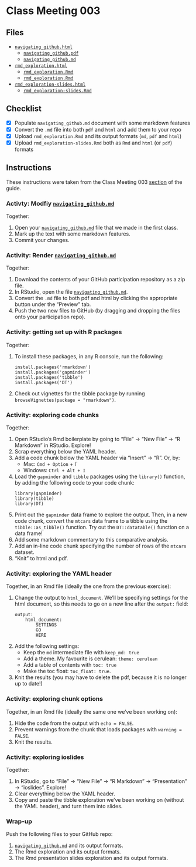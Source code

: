 # Class Meeting 003

## Files
* [`navigating_github.html`](https://dy-lin.github.io/STAT545-participation/cm003/navigating_github.html)
  * [`navigating_github.pdf`](https://dy-lin.github.io/STAT545-participation/cm003/navigating_github.pdf)
  * [`navigating_github.md`](https://github.com/dy-lin/STAT545-participation/blob/master/cm003/navigating_github.md)
* [`rmd_exploration.html`](https://dy-lin.github.io/STAT545-participation/cm003/rmd_exploration.html)
  * [`rmd_exploration.Rmd`](https://dy-lin.github.io/STAT545-participation/cm003/rmd_exploration.pdf)
  * [`rmd_exploration.Rmd`](https://github.com/dy-lin/STAT545-participation/blob/master/cm003/rmd_exploration.Rmd)
* [`rmd_exploration-slides.html`](https://dy-lin.github.io/STAT545-participation/cm003/rmd_exploration-slides.html)
  * [`rmd_exploration-slides.Rmd`](https://github.com/dy-lin/STAT545-participation/blob/master/cm003/rmd_exploration-slides.Rmd)

## Checklist
- [x] Populate `navigating_github.md` document with some markdown features
- [x] Convert the `.md` file into both `pdf` and `html` and add them to your repo
- [x] Upload `rmd_exploration.Rmd` and its output formats (`md`, `pdf` and `html`)
- [x] Upload `rmd_exploration-slides.Rmd` both as `Rmd` and `html` (or `pdf`) formats

## Instructions
These instructions were taken from the Class Meeting 003 [section](https://stat545guidebook.netlify.com/authoring.html) of the guide.

### Activty: Modfiy [`navigating_github.md`](https://github.com/dy-lin/STAT545-participation/blob/master/cm001/navigating_github.md)
Together:

1. Open your [`navigating_github.md`](https://github.com/dy-lin/STAT545-participation/blob/master/cm001/navigating_github.md) file that we made in the first class.
1. Mark up the text with some markdown features.
1. Commit your changes.

### Activity: Render [`navigating_github.md`](https://github.com/dy-lin/STAT545-participation/blob/master/cm001/navigating_github.md)
Together:
1. Download the contents of your GitHub participation repository as a zip file.
1. In RStudio, open the file [`navigating_github.md`](https://github.com/dy-lin/STAT545-participation/blob/master/cm001/navigating_github.md).
1. Convert the `.md` file to both pdf and html by clicking the appropriate button under the “Preview” tab.
1. Push the two new files to GitHub (by dragging and dropping the files onto your participation repo).

### Activity: getting set up with R packages

Together:

1. To install these packages, in any R console, run the following:
    ```
    install.packages('rmarkdown')
    install.packages('gapminder')
    install.packages('tibble')
    install.packages('DT')
    ```
1. Check out vignettes for the tibble package by running `browseVignettes(package = "rmarkdown")`.

### Activity: exploring code chunks
Together:
1. Open RStudio’s Rmd boilerplate by going to “File” -> “New File” -> “R Markdown” in RStudio. Explore!
1. Scrap everything below the YAML header.
1. Add a code chunk below the YAML header via “Insert” -> “R”. Or, by:
    * Mac: `Cmd + Option` + I`
    * Windows: `Ctrl + Alt + I`
1. Load the `gapminder` and `tibble` packages using the `library()` function, by adding the following code to your code chunk:
    ```
    library(gapminder)
    library(tibble)
    library(DT)
    ```
1. Print out the `gapminder` data frame to explore the output. Then, in a new code chunk, convert the `mtcars` data frame to a tibble using the `tibble::as_tibble()` function. Try out the `DT::datatable()` function on a data frame!
1. Add some markdown commentary to this comparative analysis.
1. Add an in-line code chunk specifying the number of rows of the `mtcars` dataset.
1. “Knit” to html and pdf.

### Activity: exploring the YAML header

Together, in an Rmd file (ideally the one from the previous exercise):

1. Change the output to `html_document`. We’ll be specifying settings for the html document, so this needs to go on a new line after the `output:` field:
    ```
    output:
        html_document:
            SETTINGS
            GO
            HERE
    ```
1. Add the following settings:
    * Keep the `md` intermediate file with `keep_md: true`
    * Add a theme. My favourite is cerulean: `theme: cerulean`
    * Add a table of contents with `toc: true`
    * Make the toc float: `toc_float: true`.
1. Knit the results (you may have to delete the pdf, because it is no longer up to date!)

### Activity: exploring chunk options

Together, in an Rmd file (ideally the same one we’ve been working on):

1. Hide the code from the output with `echo = FALSE`.
1. Prevent warnings from the chunk that loads packages with `warning = FALSE`.
1. Knit the results.

### Activity: exploring ioslides 
Together:
1. In RStudio, go to “File” -> “New File” -> “R Markdown” -> “Presentation” -> “ioslides”. Explore!
1. Clear everything below the YAML header.
1. Copy and paste the tibble exploration we’ve been working on (without the YAML header), and turn them into slides.

### Wrap-up

Push the following files to your GitHub repo:
1. [`navigating_github.md`](https://github.com/dy-lin/STAT545-participation/blob/master/cm001/navigating_github.md) and its output formats.
1. The Rmd exploration and its output formats.
1. The Rmd presentation slides exploration and its output formats.
